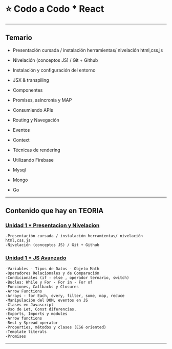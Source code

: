 # :star: Codo a Codo * React 

---

## Temario

- Presentación cursada / instalación herramientas/ nivelación html,css,js

- Nivelación (conceptos JS) / Git + Github

- Instalación y configuración del entorno

- JSX & transpiling

- Componentes

- Promises, asincronía y MAP

- Consumiendo APIs

- Routing y Navegación

- Eventos

- Context

- Técnicas de rendering

- Utilizando Firebase

- Mysql

- Mongo

- Go

---

## Contenido que hay en TEORIA

### [Unidad 1 * Presentacion y Nivelacion](https://github.com/eugenia1984/react-varios-cursos/blob/main/04_codo_a_codo_react/teoria/presentacion_nivelacion.md)

```
-Presentación cursada / instalación herramientas/ nivelación html,css,js
-Nivelación (conceptos JS) / Git + Github
```

### [Unidad 1 * JS Avanzado](https://github.com/eugenia1984/react-varios-cursos/blob/main/04_codo_a_codo_react/teoria/js_avanzado.md)

```
-Variables - Tipos de Datos - Objeto Math 
-Operadores Relacionales y de Comparación 
-Condicionales (if - else , operador ternario, switch)
-Bucles: While y For - For in - For of
-Funciones, Callbacks y Closures
-Arrow Functions
-Arrays - for Each, every, filter, some, map, reduce
-Manipulación del DOM, eventos en JS
-Clases en Javascript
-Uso de Let, Const diferencias.
-Exports, Imports y modules
-Arrow functions
-Rest y Spread operator
-Properties, métodos y clases (ES6 oriented)
-Template literals
-Promises
```

---
